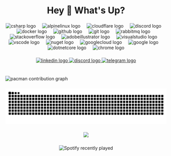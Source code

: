 <h1 align="center">Hey 👋 What's Up?</h1>

###

<div align="center">
  <img src="https://cdn.jsdelivr.net/gh/devicons/devicon/icons/csharp/csharp-original.svg" height="60" alt="csharp logo" />
  <img width="12" />
  <img src="https://cdn.simpleicons.org/alpinelinux/0D597F" height="60" alt="alpinelinux logo" />
  <img width="12" />
  <img src="https://cdn.simpleicons.org/cloudflare/F38020" height="60" alt="cloudflare logo" />
  <img width="12" />
  <img src="https://cdn.simpleicons.org/discord/5865F2" height="60" alt="discord logo" />
  <img width="12" />
  <img src="https://cdn.simpleicons.org/docker/2496ED" height="60" alt="docker logo" />
  <img width="12" />
  <img src="https://img.shields.io/badge/GitHub-181717?logo=github&logoColor=white&style=for-the-badge" height="60" alt="github logo" />
  <img width="12" />
  <img src="https://cdn.simpleicons.org/git/F05032" height="60" alt="git logo" />
  <img width="12" />
  <img src="https://cdn.simpleicons.org/rabbitmq/FF6600" height="60" alt="rabbitmq logo" />
  <img width="12" />
  <img src="https://cdn.simpleicons.org/stackoverflow/F58025" height="60" alt="stackoverflow logo" />
  <img width="12" />
  <img src="https://skillicons.dev/icons?i=ai" height="60" alt="adobeillustrator logo" />
  <img width="12" />
  <img src="https://cdn.jsdelivr.net/gh/devicons/devicon/icons/visualstudio/visualstudio-plain.svg" height="60" alt="visualstudio logo" />
  <img width="12" />
  <img src="https://cdn.jsdelivr.net/gh/devicons/devicon/icons/vscode/vscode-original.svg" height="60" alt="vscode logo" />
  <img width="12" />
  <img src="https://cdn.jsdelivr.net/gh/devicons/devicon/icons/nuget/nuget-original.svg" height="60" alt="nuget logo" />
  <img width="12" />
  <img src="https://cdn.jsdelivr.net/gh/devicons/devicon/icons/googlecloud/googlecloud-original.svg" height="60" alt="googlecloud logo" />
  <img width="12" />
  <img src="https://cdn.jsdelivr.net/gh/devicons/devicon/icons/google/google-original.svg" height="60" alt="google logo" />
  <img width="12" />
  <img src="https://cdn.jsdelivr.net/gh/devicons/devicon/icons/dotnetcore/dotnetcore-original.svg" height="60" alt="dotnetcore logo" />
  <img width="12" />
  <img src="https://cdn.jsdelivr.net/gh/devicons/devicon/icons/chrome/chrome-original.svg" height="60" alt="chrome logo" />
</div>

###

<div align="center">
  <a href="https://www.linkedin.com/in/psyvemil/" target="_blank">
    <img src="https://img.shields.io/static/v1?message=LinkedIn&logo=linkedin&color=0077B5&logoColor=white&style=for-the-badge" height="25" alt="linkedin logo" />
  </a>
  <a href="https://discord.com/users/psyv.emil" target="_blank">
    <img src="https://img.shields.io/static/v1?message=Discord&logo=discord&color=7289DA&logoColor=white&style=for-the-badge" height="25" alt="discord logo" />
  </a>
  <a href="https://t.me/psyv0" target="_blank">
    <img src="https://img.shields.io/static/v1?message=Telegram&logo=telegram&color=2CA5E0&logoColor=white&style=for-the-badge" height="25" alt="telegram logo" />
  </a>
</div>

###

<br clear="both">

<!-- Pac-Man Contribution Graph -->
<picture>
  <source media="(prefers-color-scheme: dark)" srcset="https://raw.githubusercontent.com/psyv27/my/output/pacman-contribution-graph-dark.svg">
  <source media="(prefers-color-scheme: light)" srcset="https://raw.githubusercontent.com/psyv27/my/output/pacman-contribution-graph.svg">
  <img alt="pacman contribution graph" src="https://raw.githubusercontent.com/psyv27/my/output/pacman-contribution-graph.svg">
</picture>

###

<!-- Snake Animation -->
<div align="center">
  <img src="https://raw.githubusercontent.com/psyv27/my/output/snake.svg" alt="Snake animation" />
</div>

###

<div align="center">
  <img src="https://visitor-badge.laobi.icu/badge?page_id=psyv27.my" />
</div>

###

<div align="center">
  <img src="https://spotify-recently-played-readme.vercel.app/api?count=5" alt="Spotify recently played" />
</div>
